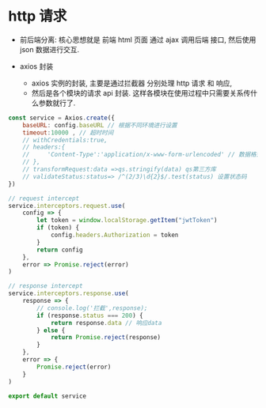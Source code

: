 # http 请求

-   前后端分离: 核心思想就是 前端 html 页面 通过 ajax 调用后端 接口, 然后使用 json 数据进行交互.

-   axios 封装
    -   axios 实例的封装, 主要是通过拦截器 分别处理 http 请求 和 响应,
    -   然后是各个模块的请求 api 封装. 这样各模块在使用过程中只需要关系传什么参数就行了.

```js
const service = Axios.create({
    baseURL: config.baseURL // 根据不同环境进行设置
    timeout:10000 , // 超时时间
    // withCredentials:true,
    // headers:{
    //     'Content-Type':'application/x-www-form-urlencoded' // 数据格式
    // },
    // transformRequest:data =>qs.stringify(data) qs第三方库
    // validateStatus:status=> /^(2/3)\d{2}$/.test(status) 设置状态码
})

// request intercept
service.interceptors.request.use(
    config => {
        let token = window.localStorage.getItem("jwtToken")
        if (token) {
            config.headers.Authorization = token
        }
        return config
    },
    error => Promise.reject(error)
)

// response intercept
service.interceptors.response.use(
    response => {
        // console.log('拦截',response);
        if (response.status === 200) {
            return response.data // 响应data
        } else {
            return Promise.reject(response)
        }
    },
    error => {
        Promise.reject(error)
    }
)

export default service

```
